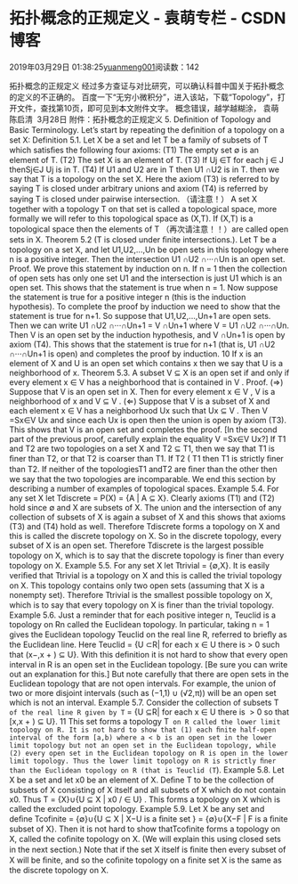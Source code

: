 
# 拓扑概念的正规定义 - 袁萌专栏 - CSDN博客

2019年03月29日 01:38:25[yuanmeng001](https://me.csdn.net/yuanmeng001)阅读数：142


拓扑概念的正规定义
经过多方查证与对比研究，可以确认科普中国关于拓扑概念的定义的不正确的。
百度一下“无穷小微积分”，进入该站，下载“Topology”，打开文件，查找第10页，即可见到本文附件文字。
概念错误，越学越糊涂，
袁萌  陈启清  3月28日
附件：拓扑概念的正规定义
5. Deﬁnition of Topology and Basic Terminology.
Let’s start by repeating the deﬁnition of a topology on a set X:
Definition 5.1.
Let X be a set and let T be a family of subsets of T which satisﬁes the following four axioms:
(T1) The empty set ∅ is an element of T.
(T2) The set X is an element of T.
(T3) If Uj ∈T for each j ∈ J thenSj∈J Uj is in T.
(T4) If U1 and U2 are in T then U1 ∩U2 is in T.
then we say that T is a topology on the set X.
Here the axiom (T3) is referred to by saying T is closed under arbitrary unions and axiom (T4) is referred by saying T is closed under pairwise intersection.
（请注意！）
A set X together with a topology T on that set is called a topological space, more formally we will refer to this topological space as (X,T). If (X,T) is a topological space then the elements of T （再次请注意！！）are called open sets in X. Theorem 5.2
(T is closed under ﬁnite intersections.). Let T be a topology on a set X, and let U1,U2,...,Un be open sets in this topology where n is a positive integer. Then the intersection U1 ∩U2 ∩···∩Un is an open set.
Proof. We prove this statement by induction on n. If n = 1 then the collection of open sets has only one set U1 and the intersection is just U1 which is an open set. This shows that the statement is true when n = 1. Now suppose the statement is true for a positive integer n (this is the induction hypothesis). To complete the proof by induction we need to show that the statement is true for n+1. So suppose that U1,U2,...,Un+1 are open sets. Then we can write U1 ∩U2 ∩···∩Un+1 = V ∩Un+1 where V = U1 ∩U2 ∩···∩Un. Then V is an open set by the induction hypothesis, and V ∩Un+1 is open by axiom (T4). This shows that the statement is true for n+1 (that is, U1 ∩U2 ∩···∩Un+1 is open) and completes the proof by induction.
10
If x is an element of X and U is an open set which contains x then we say that U is a neighborhood of x.
Theorem 5.3.
A subset V ⊆ X is an open set if and only if every element x ∈ V has a neighborhood that is contained in V .
Proof. (⇒) Suppose that V is an open set in X. Then for every element x ∈ V , V is a neighborhood of x and V ⊆ V . (⇐) Suppose that V is a subset of X and each element x ∈ V has a neighborhood Ux such that Ux ⊆ V . Then V =Sx∈V Ux and since each Ux is open then the union is open by axiom (T3). This shows that V is an open set and completes the proof. [In the second part of the previous proof, carefully explain the equality V =Sx∈V Ux?] If T1 and T2 are two topologies on a set X and T2 ⊆ T1, then we say that T1 is ﬁner than T2, or that T2 is coarser than T1. If T2 ( T1 then T1 is strictly ﬁner than T2. If neither of the topologiesT1 andT2 are ﬁner than the other then
we say that the two topologies are incomparable. We end this section by describing a number of examples of topological spaces.
Example 5.4.
For any set X let Tdiscrete = P(X) = {A | A ⊆ X}.
Clearly axioms (T1) and (T2) hold since ∅ and X are subsets of X. The union and the intersection of any collection of subsets of X is again a subset of X and this shows that axioms (T3) and (T4) hold as well. Therefore Tdiscrete forms a topology on X and this is called the discrete topology on X. So in the discrete topology, every subset of X is an open set. Therefore Tdiscrete is the largest possible topology on X, which is to say that the discrete topology is ﬁner than every topology on X.
Example 5.5.
For any set X let
Ttrivial = {∅,X}. It is easily veriﬁed that Ttrivial is a topology on X and this is called the trivial topology on X. This topology contains only two open sets (assuming that X is a nonempty set). Therefore Ttrivial is the smallest possible topology on X, which is to say that every topology on X is ﬁner than the trivial topology.
Example 5.6.
Just a reminder that for each positive integer n, Teuclid is a topology on Rn called the Euclidean topology. In particular, taking n = 1 gives the Euclidean topology Teuclid on the real line R, referred to brieﬂy as the Euclidean line. Here Teuclid = {U ⊂R| for each x ∈ U there is > 0 such that (x−,x + ) ⊆ U}. With this deﬁnition it is not hard to show that every open interval in R is an open set in the Euclidean topology. [Be sure you can write out an explanation for this.] But note carefully that there are open sets in the Euclidean topology that are not open intervals. For example, the union of two or more disjoint intervals (such as (−1,1) ∪ (√2,π)) will be an open set which is not an interval.
Example 5.7.
Consider the collection of subsets T` of the real line R given by T` = {U ⊆R| for each x ∈ U there is  > 0 so that [x,x + ) ⊆ U}.
11
This set forms a topology T` on R called the lower limit topology on R. It is not hard to show that
(1) each ﬁnite half-open interval of the form [a,b) where a < b is an open set in the lower limit topology but not an open set in the Euclidean topology, while
(2) every open set in the Euclidean topology on R is open in the lower limit topology. Thus the lower limit topology on R is strictly ﬁner than the Euclidean topology on R (that is Teuclid (T`).
Example 5.8.
Let X be a set and let x0 be an element of X. Deﬁne T to be the collection of subsets of X consisting of X itself and all subsets of X which do not contain x0. Thus T = {X}∪{U ⊆ X | x0 / ∈ U} . This forms a topology on X which is called the excluded point topology.
Example 5.9.
Let X be any set and deﬁne Tcofinite = {∅}∪{U ⊆ X | X−U is a ﬁnite set } = {∅}∪{X−F | F is a ﬁnite subset of X}. Then it is not hard to show thatTcofinite forms a topology on X, called the coﬁnite topology on X. (We will explain this using closed sets in the next section.) Note that if the set X itself is ﬁnite then every subset of X will be ﬁnite, and so the coﬁnite topology on a ﬁnite set X is the same as the discrete topology on X.


